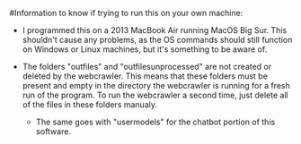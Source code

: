 #Information to know if trying to run this on your own machine:
- I programmed this on a 2013 MacBook Air running MacOS Big Sur. This shouldn't cause any problems, as the OS commands should still function on Windows or Linux machines, but it's something to be aware of.

- The folders "outfiles" and "outfilesunprocessed" are not created or deleted by the webcrawler. This means that these folders must be present and empty in the directory the webcrawler is running for a fresh run of the program. To run the webcrawler a second time, just delete all of the files in these folders manualy.
    - The same goes with "usermodels" for the chatbot portion of this software.